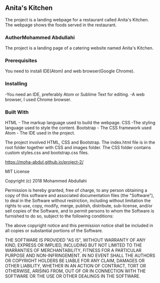 ## Anita's Kitchen
The project is a landing webpage for a restaurant called Anita's Kitchen. The webpage shows the foods served in the restaurant.

### AuthorMohammed Abdullahi

The project is a landing page of a catering website named Anita's Kitchen.
### Prerequisites
You need to install IDE(Atom) and web browser(Google Chrome).

### Installing
-You need an IDE, preferably Atom or Sublime Text for editing.
-A web browser, I used Chrome browser.


### Built With
HTML - The markup language used to build the webpage.
CSS -The styling language used to style the content.
Bootstrap - The CSS framework used
Atom - The IDE used in the project.

The project involved HTML, CSS and Bootstrap. The index.html file is in the root folder together with CSS and images folder. The CSS folder contains custom styles.css and bootstrap.css files.

https://moha-abdul.github.io/project-2/

MIT License

Copyright (c) 2018 Mohammed Abdullahi

Permission is hereby granted, free of charge, to any person obtaining a copy of this software and associated documentation files (the "Software"), to deal in the Software without restriction, including without limitation the rights to use, copy, modify, merge, publish, distribute, sub-license, and/or sell copies of the Software, and to permit persons to whom the Software is furnished to do so, subject to the following conditions:

The above copyright notice and this permission notice shall be included in all copies or substantial portions of the Software.

THE SOFTWARE IS PROVIDED "AS IS", WITHOUT WARRANTY OF ANY KIND, EXPRESS OR IMPLIED, INCLUDING BUT NOT LIMITED TO THE WARRANTIES OF MERCHANTABILITY, FITNESS FOR A PARTICULAR PURPOSE AND NON-INFRINGEMENT. IN NO EVENT SHALL THE AUTHORS OR COPYRIGHT HOLDERS BE LIABLE FOR ANY CLAIM, DAMAGES OR OTHER LIABILITY, WHETHER IN AN ACTION OF CONTRACT, TORT OR OTHERWISE, ARISING FROM, OUT OF OR IN CONNECTION WITH THE SOFTWARE OR THE USE OR OTHER DEALINGS IN THE SOFTWARE.
